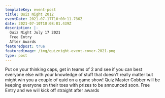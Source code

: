 ```yaml
---
templateKey: event-post
title: Quiz Night 2012
eventDate: 2021-07-17T10:00:11.786Z
date: 2021-07-10T10:08:01.439Z
description: |-
  Quiz Night July 17 2021
  Free Entry 
  After Awards
featuredpost: true
featuredimage: /img/quiznight-event-cover-2021.png
type: post
---
```

Put on your thinking caps, get in teams of 2 and see if you can best everyone else with your knowledge of stuff that doesn't really matter but might win you a couple of quid on a game show!
Quiz Master Cobber will be keeping everyone on their toes with prizes to be announced soon.
Free Entry and we will kick off straight after awards
